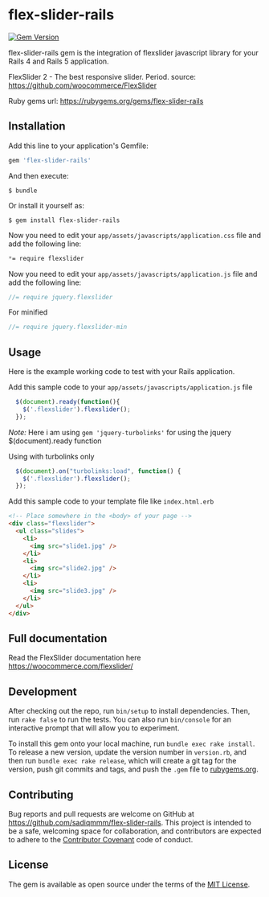 # flex-slider-rails
[![Gem Version](https://badge.fury.io/rb/flex-slider-rails.svg)](http://badge.fury.io/rb/flex-slider-rails)

flex-slider-rails gem is the integration of flexslider javascript library for your Rails 4 and Rails 5 application.

FlexSlider 2 - The best responsive slider. Period.
source: https://github.com/woocommerce/FlexSlider

Ruby gems url: https://rubygems.org/gems/flex-slider-rails

## Installation

Add this line to your application's Gemfile:

```ruby
gem 'flex-slider-rails'
```

And then execute:

    $ bundle

Or install it yourself as:

    $ gem install flex-slider-rails

Now you need to edit your `app/assets/javascripts/application.css` file and add the following line:

``` css
*= require flexslider
```

Now you need to edit your `app/assets/javascripts/application.js` file and add the following line:

``` javascript
//= require jquery.flexslider
```
For minified

``` javascript
//= require jquery.flexslider-min    
```

## Usage

Here is the example working code to test with your Rails application.

Add this sample code to your `app/assets/javascripts/application.js` file

``` javascript
  $(document).ready(function(){ 
    $('.flexslider').flexslider();
  });

```

*Note:* Here i am using `gem 'jquery-turbolinks'` for using the jquery $(document).ready function 

Using with turbolinks only

``` javascript
  $(document).on("turbolinks:load", function() {
    $('.flexslider').flexslider();
  });

```

Add this sample code to your template file like `index.html.erb`

``` html
<!-- Place somewhere in the <body> of your page -->
<div class="flexslider">
  <ul class="slides">
    <li>
      <img src="slide1.jpg" />
    </li>
    <li>
      <img src="slide2.jpg" />
    </li>
    <li>
      <img src="slide3.jpg" />
    </li>
  </ul>
</div>
```

## Full documentation 

Read the FlexSlider documentation here https://woocommerce.com/flexslider/

## Development

After checking out the repo, run `bin/setup` to install dependencies. Then, run `rake false` to run the tests. You can also run `bin/console` for an interactive prompt that will allow you to experiment.

To install this gem onto your local machine, run `bundle exec rake install`. To release a new version, update the version number in `version.rb`, and then run `bundle exec rake release`, which will create a git tag for the version, push git commits and tags, and push the `.gem` file to [rubygems.org](https://rubygems.org).

## Contributing

Bug reports and pull requests are welcome on GitHub at https://github.com/sadiqmmm/flex-slider-rails. This project is intended to be a safe, welcoming space for collaboration, and contributors are expected to adhere to the [Contributor Covenant](contributor-covenant.org) code of conduct.


## License

The gem is available as open source under the terms of the [MIT License](http://opensource.org/licenses/MIT).

